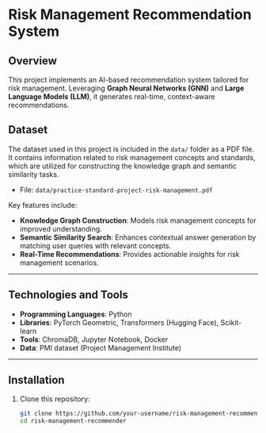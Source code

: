 # Risk Management Recommendation System

## Overview
This project implements an AI-based recommendation system tailored for risk management. Leveraging **Graph Neural Networks (GNN)** and **Large Language Models (LLM)**, it generates real-time, context-aware recommendations.

## Dataset

The dataset used in this project is included in the `data/` folder as a PDF file. It contains information related to risk management concepts and standards, which are utilized for constructing the knowledge graph and semantic similarity tasks.

- File: `data/practice-standard-project-risk-management.pdf`


Key features include:
- **Knowledge Graph Construction**: Models risk management concepts for improved understanding.
- **Semantic Similarity Search**: Enhances contextual answer generation by matching user queries with relevant concepts.
- **Real-Time Recommendations**: Provides actionable insights for risk management scenarios.

---

## Technologies and Tools
- **Programming Languages**: Python
- **Libraries**: PyTorch Geometric, Transformers (Hugging Face), Scikit-learn
- **Tools**: ChromaDB, Jupyter Notebook, Docker
- **Data**: PMI dataset (Project Management Institute)

---

## Installation
1. Clone this repository:
   ```bash
   git clone https://github.com/your-username/risk-management-recommender.git
   cd risk-management-recommender

